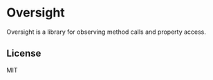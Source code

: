 Oversight
=========
Oversight is a library for observing method calls and property access.


## License

MIT
